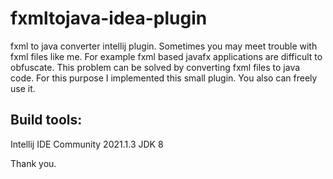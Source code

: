 # fxmltojava-idea-plugin
fxml to java converter intellij plugin.
Sometimes you may meet trouble with fxml files like me. For example fxml based javafx applications are difficult to obfuscate. 
This problem can be solved by converting fxml files to java code.
For this purpose I implemented this small plugin.
You also can freely use it.
## Build tools:
Intellij IDE Community 2021.1.3
JDK 8

Thank you.
